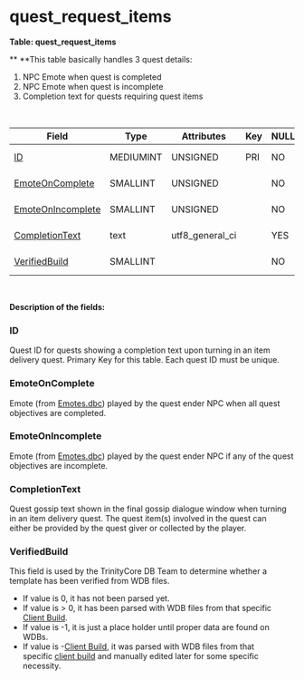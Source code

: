 # quest\_request\_items

**Table: quest\_request\_items**

**
**This table basically handles 3 quest details:

1.  NPC Emote when quest is completed
2.  NPC Emote when quest is incomplete
3.  Completion text for quests requiring quest items

 

| Field                                                       | Type         | Attributes        | Key | NULL | Default | Comment                                                                                                              |
|-------------------------------------------------------------|--------------|-------------------|-----|------|---------|----------------------------------------------------------------------------------------------------------------------|
| [ID](quest_request_items)                                   | MEDIUMINT | UNSIGNED          | PRI | NO   | 0       | Unique ID ([quest\_template.ID](https://trinitycore.atlassian.net/wiki/display/tc/quest_template#quest_template-ID)) |
| [EmoteOnComplete](#quest_request_items-EmoteOnComplete)     | SMALLINT  | UNSIGNED          |     | NO   | 0       | Quest ender NPC [Emote](https://trinitycore.atlassian.net/wiki/display/tc/Emotes)                                    |
| [EmoteOnIncomplete](#quest_request_items-EmoteOnIncomplete) | SMALLINT  | UNSIGNED          |     | NO   | 0       | Quest ender NPC Emote                                                                                                |
| [CompletionText](#quest_request_items-CompletionText)       | text         | utf8\_general\_ci |     | YES  | NULL    | Quest completion text                                                                                                |
| [VerifiedBuild](#quest_request_items-VerifiedBuild)         | SMALLINT  |                   |     | NO   | 0       | Game client Build number                                                                                             |

 

**Description of the fields:**

### **ID**

Quest ID for quests showing a completion text upon turning in an item delivery quest.
Primary Key for this table. Each quest ID must be unique.

### **EmoteOnComplete**

Emote (from [Emotes.dbc](https://trinitycore.atlassian.net/wiki/display/tc/Emotes)) played by the quest ender NPC when all quest objectives are completed.

### **EmoteOnIncomplete**

Emote (from [Emotes.dbc](https://trinitycore.atlassian.net/wiki/display/tc/Emotes)) played by the quest ender NPC if any of the quest objectives are incomplete.

### **CompletionText**

Quest gossip text shown in the final gossip dialogue window when turning in an item delivery quest.
The quest item(s) involved in the quest can either be provided by the quest giver or collected by the player.

### **VerifiedBuild**

This field is used by the TrinityCore DB Team to determine whether a template has been verified from WDB files.

-   If value is 0, it has not been parsed yet.
-   If value is &gt; 0, it has been parsed with WDB files from that specific [Client Build](https://trinitycore.atlassian.net/wiki/display/tc/realmlist#realmlist-gamebuild).
-   If value is -1, it is just a place holder until proper data are found on WDBs.
-   If value is -[Client Build](https://trinitycore.atlassian.net/wiki/display/tc/realmlist#realmlist-gamebuild), it was parsed with WDB files from that specific [client build](https://trinitycore.atlassian.net/wiki/display/tc/realmlist#realmlist-gamebuild) and manually edited later for some specific necessity.

 

